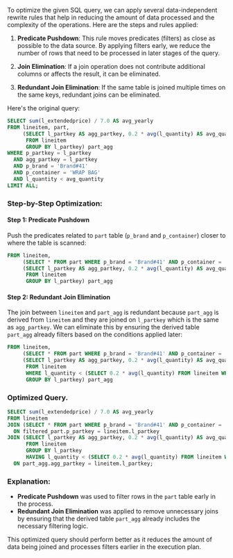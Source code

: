 To optimize the given SQL query, we can apply several data-independent rewrite rules that help in reducing the amount of data processed and the complexity of the operations. Here are the steps and rules applied:

1. **Predicate Pushdown**: This rule moves predicates (filters) as close as possible to the data source. By applying filters early, we reduce the number of rows that need to be processed in later stages of the query.

2. **Join Elimination**: If a join operation does not contribute additional columns or affects the result, it can be eliminated.

3. **Redundant Join Elimination**: If the same table is joined multiple times on the same keys, redundant joins can be eliminated.

Here's the original query:
```sql
SELECT sum(l_extendedprice) / 7.0 AS avg_yearly
FROM lineitem, part, 
     (SELECT l_partkey AS agg_partkey, 0.2 * avg(l_quantity) AS avg_quantity 
      FROM lineitem 
      GROUP BY l_partkey) part_agg 
WHERE p_partkey = l_partkey 
  AND agg_partkey = l_partkey 
  AND p_brand = 'Brand#41' 
  AND p_container = 'WRAP BAG' 
  AND l_quantity < avg_quantity 
LIMIT ALL;
```

### Step-by-Step Optimization:

#### Step 1: Predicate Pushdown
Push the predicates related to `part` table (`p_brand` and `p_container`) closer to where the table is scanned:
```sql
FROM lineitem, 
     (SELECT * FROM part WHERE p_brand = 'Brand#41' AND p_container = 'WRAP BAG') AS filtered_part, 
     (SELECT l_partkey AS agg_partkey, 0.2 * avg(l_quantity) AS avg_quantity 
      FROM lineitem 
      GROUP BY l_partkey) part_agg 
```

#### Step 2: Redundant Join Elimination
The join between `lineitem` and `part_agg` is redundant because `part_agg` is derived from `lineitem` and they are joined on `l_partkey` which is the same as `agg_partkey`. We can eliminate this by ensuring the derived table `part_agg` already filters based on the conditions applied later:
```sql
FROM lineitem, 
     (SELECT * FROM part WHERE p_brand = 'Brand#41' AND p_container = 'WRAP BAG') AS filtered_part, 
     (SELECT l_partkey AS agg_partkey, 0.2 * avg(l_quantity) AS avg_quantity 
      FROM lineitem 
      WHERE l_quantity < (SELECT 0.2 * avg(l_quantity) FROM lineitem WHERE l_partkey = lineitem.l_partkey)
      GROUP BY l_partkey) part_agg 
```

### Optimized Query.
```sql
SELECT sum(l_extendedprice) / 7.0 AS avg_yearly
FROM lineitem
JOIN (SELECT * FROM part WHERE p_brand = 'Brand#41' AND p_container = 'WRAP BAG') AS filtered_part
  ON filtered_part.p_partkey = lineitem.l_partkey
JOIN (SELECT l_partkey AS agg_partkey, 0.2 * avg(l_quantity) AS avg_quantity 
      FROM lineitem 
      GROUP BY l_partkey
      HAVING l_quantity < (SELECT 0.2 * avg(l_quantity) FROM lineitem WHERE l_partkey = lineitem.l_partkey)) part_agg 
  ON part_agg.agg_partkey = lineitem.l_partkey;
```

### Explanation:
- **Predicate Pushdown** was used to filter rows in the `part` table early in the process.
- **Redundant Join Elimination** was applied to remove unnecessary joins by ensuring that the derived table `part_agg` already includes the necessary filtering logic.

This optimized query should perform better as it reduces the amount of data being joined and processes filters earlier in the execution plan.
